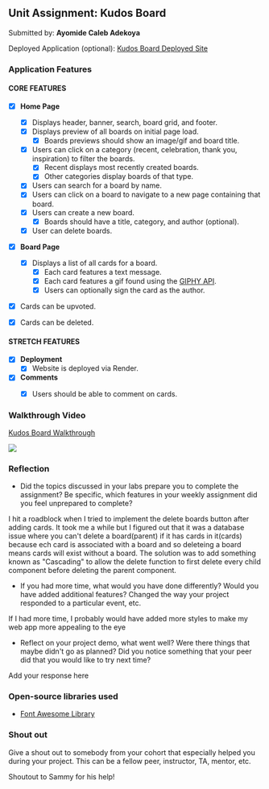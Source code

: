 ## Unit Assignment: Kudos Board

Submitted by: **Ayomide Caleb Adekoya**

Deployed Application (optional): [Kudos Board Deployed Site](https://kudos-board-app.onrender.com)

### Application Features

#### CORE FEATURES

- [x] **Home Page**
  - [x] Displays header, banner, search, board grid, and footer.
  - [x] Displays preview of all boards on initial page load.
    - [x] Boards previews should show an image/gif and board title.
  - [x] Users can click on a category (recent, celebration, thank you, inspiration) to filter the boards.
    - [x] Recent displays most recently created boards.
    - [x] Other categories display boards of that type.
  - [x] Users can search for a board by name.
  - [x] Users can click on a board to navigate to a new page containing that board.
  - [x] Users can create a new board.
    - [x] Boards should have a title, category, and author (optional).
  - [x] User can delete boards.

- [x] **Board Page**
  - [x] Displays a list of all cards for a board.
    -  [x] Each card features a text message.
    -  [x] Each card features a gif found using the [GIPHY API](https://developers.giphy.com/docs/api/).
    -  [x] Users can optionally sign the card as the author.
-   [x] Cards can be upvoted.
-   [x] Cards can be deleted.


#### STRETCH FEATURES


- [x] **Deployment**
  - [x] Website is deployed via Render.
- [x] **Comments**
  - [x] Users should be able to comment on cards.


### Walkthrough Video

<div>
    <a href="https://www.loom.com/share/8cc75620abe64c848733a37c8e8e8ef4">
      <p>Kudos Board Walkthrough</p>
    </a>
    <a href="https://www.loom.com/share/8cc75620abe64c848733a37c8e8e8ef4">
      <img style="max-width:300px;" src="https://cdn.loom.com/sessions/thumbnails/8cc75620abe64c848733a37c8e8e8ef4-with-play.gif">
    </a>
</div>

### Reflection

* Did the topics discussed in your labs prepare you to complete the assignment? Be specific, which features in your weekly assignment did you feel unprepared to complete?

I hit a roadblock when I tried to implement the delete boards button after adding cards. It took me a while but I figured out that it was a database issue where you can't delete a board(parent) if it has cards in it(cards) because ech card is associated with a board and so deleteing a board means cards will exist without a board. The solution was to add something known as "Cascading" to allow the delete function to first delete every child component before deleting the parent component.

* If you had more time, what would you have done differently? Would you have added additional features? Changed the way your project responded to a particular event, etc.

If I had more time, I probably would have added more styles to make my web app more appealing to the eye

* Reflect on your project demo, what went well? Were there things that maybe didn't go as planned? Did you notice something that your peer did that you would like to try next time?

Add your response here

### Open-source libraries used

- [Font Awesome Library](https://fontawesome.com/)

### Shout out

Give a shout out to somebody from your cohort that especially helped you during your project. This can be a fellow peer, instructor, TA, mentor, etc.

Shoutout to Sammy for his help!
